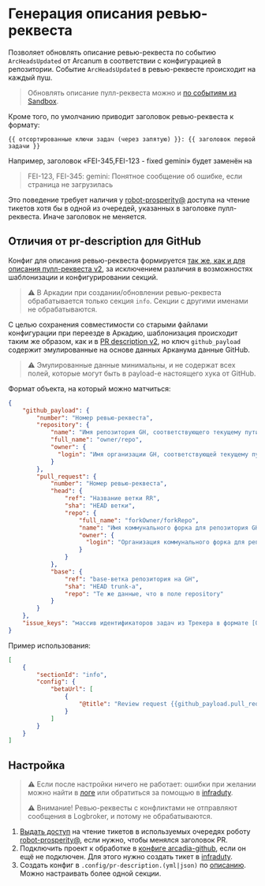# Генерация описания ревью-реквеста

Позволяет обновлять описание ревью-реквеста по событию `ArcHeadsUpdated` от Arcanum в соответствии с конфигурацией в репозитории.
Событие `ArcHeadsUpdated` в ревью-реквесте происходит на каждый пуш.

> Обновлять описание пулл-реквеста можно и [по событиям из Sandbox][sandbox-update-description].

Кроме того, по умолчанию приводит заголовок ревью-реквеста к формату:

```
{{ отсортированные ключи задач (через запятую) }}: {{ заголовок первой задачи }}
```

Например, заголовок «FEI-345,FEI-123 - fixed gemini» будет заменён на

> FEI-123, FEI-345: gemini: Понятное сообщение об ошибке, если страница не загрузилась

Это поведение требует наличия у [robot-prosperity@] доступа на чтение тикетов хотя бы в одной из очередей, указанных в заголовке пулл-реквеста.
Иначе заголовок не меняется.

## Отличия от pr-description для GitHub

Конфиг для описания ревью-реквеста формируется [так же, как и для описания пулл-реквеста v2][config],
за исключением различия в возможностях шаблонизации и конфигурировании секций.

> ⚠️ В Аркадии при создании/обновлении ревью-реквеста обрабатывается только секция `info`. Секции с другими именами не обрабатываются.

С целью сохранения совместимости со старыми файлами конфигурации при переезде в Аркадию, шаблонизация происходит таким же образом,
как и в [PR description v2][pr-description-v2], но ключ `github_payload` содержит эмулированные на основе данных Арканума данные GitHub.

> ⚠️ Эмулированные данные минимальны, и не содержат всех полей, которые могут быть в payload-е настоящего хука от GitHub.

Формат объекта, на который можно матчиться:

```json
{
    "github_payload": {
        "number": "Номер ревью-реквеста",
        "repository": {
            "name": "Имя репозитория GH, соответствующего текущему пути в Аркадии",
            "full_name": "owner/repo",
            "owner": {
              "login": "Имя организации GH, соответствующей текущему пути в Аркадии"
            }
        },
        "pull_request": {
            "number": "Номер ревью-реквеста",
            "head": {
                "ref": "Название ветки RR",
                "sha": "HEAD ветки",
                "repo": {
                    "full_name": "forkOwner/forkRepo",
                    "name": "Имя коммунального форка для репозитория GH",
                    "owner": {
                      "login": "Организация коммунального форка для репозитория GH"
                    }
                }
            },
            "base": {
                "ref": "base-ветка репозитория на GH",
                "sha": "HEAD trunk-а",
                "repo": "Те же данные, что в поле repository"
            }
        }
    },
    "issue_keys": "массив идентификаторов задач из Трекера в формате [QUEUE-***, ...]"
}
```

Пример использования:

```json
[
    {
        "sectionId": "info",
        "config": {
            "betaUrl": [
                {
                    "@title": "Review request {{github_payload.pull_request.number}}"
                }
            ]
        }
    }
]
```

## Настройка

> ⚠️ Если после настройки ничего не работает:
> ошибки при желании можно найти в [логе][prosperity-yd-log]
> или обратиться за помощью в [infraduty].
>
> ⚠️ Внимание! Ревью-реквесты с конфликтами не отправляют сообщения в Logbroker, и потому не обрабатываются.

1. [Выдать доступ][queue-access] на чтение тикетов в используемых очередях роботу [robot-prosperity@], если нужно, чтобы менялся заголовок PR.
1. Подключить проект к обработке в [конфиге arcadia-github][arcadia-gh-cfg], если он ещё не подключен. Для этого нужно создать тикет в [infraduty].
1. Создать конфиг в `.config/pr-description.(yml|json)` по [описанию][config]. Можно настраивать более одной секции.

[robot-prosperity@]: https://staff.yandex-team.ru/robot-prosperity
[config]: ./pr-description-v2.md#настройка
[sandbox-update-description]: ./pr-update-description.md
[pr-description-v2]: ./pr-description-v2.md
[queue-access]: https://doc.yandex-team.ru/tracker/external/manager/queue-access.html#queue-access
[arcadia-gh-cfg]: https://genisys.yandex-team.ru/rules/search-interfaces.arcadia-github/default
[prosperity-yd-log]: https://deploy.yandex-team.ru/stage/prosperity/logs
[infraduty]: https://wiki.yandex-team.ru/infraduty/
